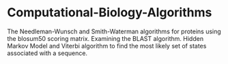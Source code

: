 # Computational-Biology-Algorithms
The Needleman-Wunsch and Smith-Waterman algorithms for proteins using the blosum50 scoring matrix. Examining the BLAST algorithm. Hidden Markov Model and Viterbi algorithm to find the most likely set of states associated with a sequence.
